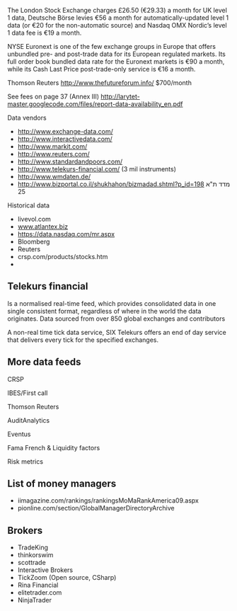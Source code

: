 The London Stock Exchange charges £26.50 (€29.33) a month for UK level 1 data, Deutsche Börse levies €56 a month for automatically-updated level 1 data (or €20 for the non-automatic source) and Nasdaq OMX Nordic’s level 1 data fee is €19 a month.

NYSE Euronext is one of the few exchange groups in Europe that offers unbundled pre- and post-trade data for its European regulated markets. Its full order book bundled data rate for the Euronext markets is €90 a month, while its Cash Last Price post-trade-only service is €16 a month.

Thomson Reuters http://www.thefutureforum.info/  $700/month


See fees on page 37 (Annex III) http://larytet-master.googlecode.com/files/report-data-availability_en.pdf

Data vendors
  * http://www.exchange-data.com/
  * http://www.interactivedata.com/
  * http://www.markit.com/
  * http://www.reuters.com/
  * http://www.standardandpoors.com/
  * http://www.telekurs-financial.com/  (3 mil instruments)
  * http://www.wmdaten.de/
  * http://www.bizportal.co.il/shukhahon/bizmadad.shtml?p_id=198   מדד ת"א 25


Historical data
  * livevol.com
  * www.atlantex.biz
  * https://data.nasdaq.com/mr.aspx
  * Bloomberg
  * Reuters
  * crsp.com/products/stocks.htm
  * 

## Telekurs financial ##

Is a normalised real-time feed, which provides consolidated data in one single consistent format, regardless of where in the world the data originates. Data sourced from over 850 global exchanges and contributors

A non-real time tick data service, SIX Telekurs offers an end of day service that delivers every tick for the specified exchanges.


## More data feeds ##
CRSP

IBES/First call

Thomson Reuters

AuditAnalytics

Eventus

Fama French & Liquidity factors

Risk metrics


## List of money managers ##
  * iimagazine.com/rankings/rankingsMoMaRankAmerica09.aspx
  * pionline.com/section/GlobalManagerDirectoryArchive

## Brokers ##
  * TradeKing
  * thinkorswim
  * scottrade
  * Interactive Brokers
  * TickZoom (Open source, CSharp)
  * Rina Financial
  * elitetrader.com
  * NinjaTrader



